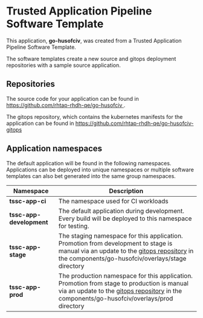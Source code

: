 # Trusted Application Pipeline Software Template

This application, **go-husofciv**, was created from a Trusted Application Pipeline Software Template.

The software templates create a new source and gitops deployment repositories with a sample source application. 

## Repositories

The source code for your application can be found in [https://github.com/rhtap-rhdh-qe/go-husofciv ](https://github.com/rhtap-rhdh-qe/go-husofciv ).
 
The gitops repository, which contains the kubernetes manifests for the application can be found in 
[https://github.com/rhtap-rhdh-qe/go-husofciv-gitops ](https://github.com/rhtap-rhdh-qe/go-husofciv-gitops ) 

## Application namespaces 

The default application will be found in the following namespaces. Applications can be deployed into unique namespaces or multiple software templates can also bet generated into the same group namespaces.  

|  Namespace   |  Description   |  
| -------- | -------- |
| **tssc-app-ci** | The namespace used for CI workloads |
| **tssc-app-development** | The default application during development. Every build will be deployed to this namespace for testing. |
| **tssc-app-stage** | The staging namespace for this application. Promotion from development to stage is manual via an update to the [gitops repository](https://github.com/rhtap-rhdh-qe/go-husofciv-gitops ) in the components/go-husofciv/overlays/stage directory |
| **tssc-app-prod** | The production namespace for this application. Promotion from stage to production is manual via an update to the [gitops repository](https://github.com/rhtap-rhdh-qe/go-husofciv-gitops ) in the components/go-husofciv/overlays/prod directory |